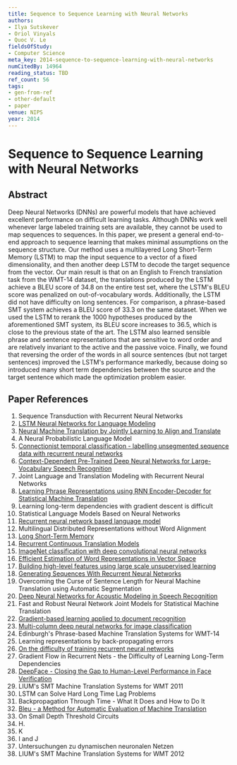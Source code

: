 ```yaml
---
title: Sequence to Sequence Learning with Neural Networks
authors:
- Ilya Sutskever
- Oriol Vinyals
- Quoc V. Le
fieldsOfStudy:
- Computer Science
meta_key: 2014-sequence-to-sequence-learning-with-neural-networks
numCitedBy: 14964
reading_status: TBD
ref_count: 56
tags:
- gen-from-ref
- other-default
- paper
venue: NIPS
year: 2014
---
```


# Sequence to Sequence Learning with Neural Networks

## Abstract

Deep Neural Networks (DNNs) are powerful models that have achieved excellent performance on difficult learning tasks. Although DNNs work well whenever large labeled training sets are available, they cannot be used to map sequences to sequences. In this paper, we present a general end-to-end approach to sequence learning that makes minimal assumptions on the sequence structure. Our method uses a multilayered Long Short-Term Memory (LSTM) to map the input sequence to a vector of a fixed dimensionality, and then another deep LSTM to decode the target sequence from the vector. Our main result is that on an English to French translation task from the WMT-14 dataset, the translations produced by the LSTM achieve a BLEU score of 34.8 on the entire test set, where the LSTM's BLEU score was penalized on out-of-vocabulary words. Additionally, the LSTM did not have difficulty on long sentences. For comparison, a phrase-based SMT system achieves a BLEU score of 33.3 on the same dataset. When we used the LSTM to rerank the 1000 hypotheses produced by the aforementioned SMT system, its BLEU score increases to 36.5, which is close to the previous state of the art. The LSTM also learned sensible phrase and sentence representations that are sensitive to word order and are relatively invariant to the active and the passive voice. Finally, we found that reversing the order of the words in all source sentences (but not target sentences) improved the LSTM's performance markedly, because doing so introduced many short term dependencies between the source and the target sentence which made the optimization problem easier.

## Paper References

1. Sequence Transduction with Recurrent Neural Networks
2. [LSTM Neural Networks for Language Modeling](2012-lstm-neural-networks-for-language-modeling)
3. [Neural Machine Translation by Jointly Learning to Align and Translate](2015-neural-machine-translation-by-jointly-learning-to-align-and-translate)
4. A Neural Probabilistic Language Model
5. [Connectionist temporal classification - labelling unsegmented sequence data with recurrent neural networks](2006-connectionist-temporal-classification-labelling-unsegmented-sequence-data-with-recurrent-neural-networks)
6. [Context-Dependent Pre-Trained Deep Neural Networks for Large-Vocabulary Speech Recognition](2012-context-dependent-pre-trained-deep-neural-networks-for-large-vocabulary-speech-recognition)
7. Joint Language and Translation Modeling with Recurrent Neural Networks
8. [Learning Phrase Representations using RNN Encoder-Decoder for Statistical Machine Translation](2014-learning-phrase-representations-using-rnn-encoder-decoder-for-statistical-machine-translation)
9. Learning long-term dependencies with gradient descent is difficult
10. Statistical Language Models Based on Neural Networks
11. [Recurrent neural network based language model](2010-recurrent-neural-network-based-language-model)
12. Multilingual Distributed Representations without Word Alignment
13. [Long Short-Term Memory](1997-long-short-term-memory)
14. [Recurrent Continuous Translation Models](2013-recurrent-continuous-translation-models)
15. [ImageNet classification with deep convolutional neural networks](2012-imagenet-classification-with-deep-convolutional-neural-networks)
16. [Efficient Estimation of Word Representations in Vector Space](2013-efficient-estimation-of-word-representations-in-vector-space)
17. [Building high-level features using large scale unsupervised learning](2013-building-high-level-features-using-large-scale-unsupervised-learning)
18. [Generating Sequences With Recurrent Neural Networks](2013-generating-sequences-with-recurrent-neural-networks)
19. Overcoming the Curse of Sentence Length for Neural Machine Translation using Automatic Segmentation
20. [Deep Neural Networks for Acoustic Modeling in Speech Recognition](2012-deep-neural-networks-for-acoustic-modeling-in-speech-recognition)
21. Fast and Robust Neural Network Joint Models for Statistical Machine Translation
22. [Gradient-based learning applied to document recognition](1998-lenet5.md)
23. [Multi-column deep neural networks for image classification](2012-multi-column-deep-neural-networks-for-image-classification)
24. Edinburgh's Phrase-based Machine Translation Systems for WMT-14
25. Learning representations by back-propagating errors
26. [On the difficulty of training recurrent neural networks](2013-on-the-difficulty-of-training-recurrent-neural-networks)
27. Gradient Flow in Recurrent Nets - the Difficulty of Learning Long-Term Dependencies
28. [DeepFace - Closing the Gap to Human-Level Performance in Face Verification](2014-deepface-closing-the-gap-to-human-level-performance-in-face-verification)
29. LIUM's SMT Machine Translation Systems for WMT 2011
30. LSTM can Solve Hard Long Time Lag Problems
31. Backpropagation Through Time - What It Does and How to Do It
32. [Bleu - a Method for Automatic Evaluation of Machine Translation](2002-bleu-a-method-for-automatic-evaluation-of-machine-translation)
33. On Small Depth Threshold Circuits
34. H.
35. K
36. I and J
37. Untersuchungen zu dynamischen neuronalen Netzen
38. LIUM's SMT Machine Translation Systems for WMT 2012
